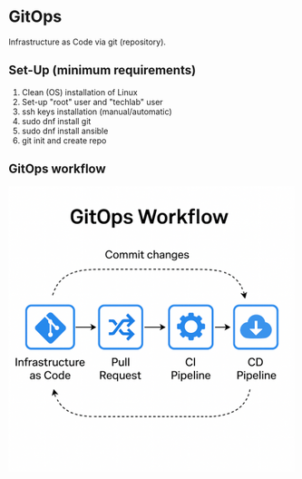 # GitOps

Infrastructure as Code via git (repository).
    
## Set-Up (minimum requirements)

1. Clean (OS) installation of Linux
2. Set-up "root" user and "techlab" user
3. ssh keys installation (manual/automatic)
4. sudo dnf install git
5. sudo dnf install ansible
6. git init and create repo 

## GitOps workflow

![GitOps](assets/GitOps-WorkFlow.png)
